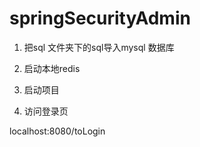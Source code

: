 # springSecurityAdmin

1.  把sql 文件夹下的sql导入mysql 数据库

2.  启动本地redis 

3.  启动项目

4.  访问登录页

   localhost:8080/toLogin
